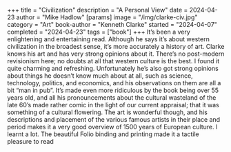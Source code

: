 +++
title = "Civilization"
description = "A Personal View"
date = 2024-04-23
author = "Mike Hadlow"
[params]
    image = "/img/clarke-civ.jpg"
    category = "Art"
    book-author = "Kenneth Clarke"
    started = "2024-04-07"
    completed = "2024-04-23"
    tags = ["book"]
+++
It’s been a very enlightening and entertaining read. Although he says it’s about western civilization in the broadest sense, it’s more accurately a history of art. Clarke knows his art and has very strong opinions about it. There’s no post-modern revisionism here; no doubts at all that western culture is the best. I found it quite charming and refreshing. Unfortunately he’s also got strong opinions about things he doesn’t know much about at all, such as science, technology, politics, and economics, and his observations on them are all a bit “man in pub”. It’s made even more ridiculous by the book being over 55 years old, and all his pronouncements about the cultural wasteland of the late 60’s made rather comic in the light of our current appraisal; that it was something of a cultural flowering. The art is wonderful though, and his descriptions and placement of the various famous artists in their place and period makes it a very good overview of 1500 years of European culture. I learnt a lot. The beautiful Folio binding and printing made it a tactile pleasure to read
